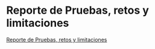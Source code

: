 # Reporte de Pruebas, retos y limitaciones 


[Reporte de Pruebas, retos y limitaciones](https://github.com/ArnySalazar/FdD/blob/main/FdD2024-1/Simulacion/grupo4.pdf)
